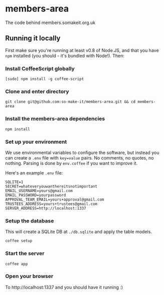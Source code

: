 members-area
============

The code behind members.somakeit.org.uk

Running it locally
------------------

First make sure you're running at least v0.8 of Node.JS, and that you
have `npm` installed (you should - it's bundled with Node!). Then:

### Install CoffeeScript globally

`[sudo] npm install -g coffee-script`

### Clone and enter directory
`git clone git@github.com:so-make-it/members-area.git && cd members-area`

### Install the members-area dependencies
`npm install`

### Set up your environment
We use environmental variables to configure the software, but instead
you can create a `.env` file with `key=value` pairs. No comments, no
quotes, no nothing. Parsing is done by `env.coffee` if you want to
improve it.

Here's an example `.env` file:

```
SQLITE=1
SECRET=whateveryouwanthereitsnotimportant
EMAIL_USERNAME=yours@gmail.com
EMAIL_PASSWORD=yourpassword
APPROVAL_TEAM_EMAIL=yours+approval@gmail.com
TRUSTEES_ADDRESS=yours+trustees@gmail.com
SERVER_ADDRESS=http://localhost:1337
```

### Setup the database

This will create a SQLite DB at `./db.sqlite` and apply the table models.

`coffee setup`

### Start the server
`coffee app`

### Open your browser
To http://localhost:1337 and you should have it running :)

